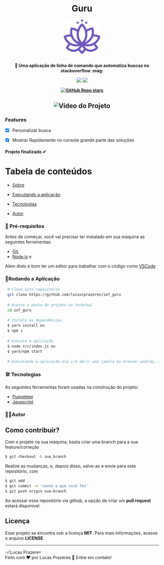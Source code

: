<h1 align="center"> Guru </h1>

<div align="center">
  <img src=".github/guru.svg" width=120px>
</div>

 <h4 id="sobre" align="center">
🎉 Uma aplicação de linha de comando que automatiza buscas no stackoverflow :mag:

![](https://img.shields.io/badge/license-MIT-green)
![](https://img.shields.io/badge/languege-Portuguese-yellow)

[![GitHub Repo stars](https://img.shields.io/github/stars/lucascprazeres/sof_guru?style=social)](https://github.com/lucascprazeres/sof_guru/stargazers)


<h2 align="center">  <img alt="Vídeo do Projeto" title="#Projeto" src="https://github.com/lucascprazeres/sof_guru/blob/main/.github/video.gif" />  </h2>

### Features 
- [x] Personalizar busca
- [x] Mostrar Rapidamente no console grande parte das soluções


<!-- Coloque o status do projeto -->
<h4 align="left">  
Projeto finalizado ✔
</h4>

Tabela de conteúdos 
================= 
<!--ts-->
 * [Sobre](#sobre) 
 
 * [Executando a aplicação](#rodando)
 * [Tecnologias](#tecnologias)
 * [Autor](#autor)
 <!--te-->
 
 <!-- Altere os Pré-requisitos -->

### 🛒 Pré-requisitos<a id="pre-requisitos"></a>

Antes de começar, você vai precisar ter instalado em sua máquina as seguintes ferramentas:
* [Git](https://git-scm.com/),
* [Node.js](https://nodejs.org/pt-br/) e
 
 Além disto é bom ter um editor para trabalhar com o código como [VSCode](https://code.visualstudio.com/)
 
   ### 📀Rodando a Aplicação<a id="rodando"></a>
   
````bash 
 # Clone este repositório
 git clone https://github.com/lucascprazeres/sof_guru
 
 # Acesse a pasta do projeto no terminal
 cd sof_guru
 
 # Instale as dependências
 $ yarn install ou
 $ npm i 
 
 # Execute a aplicação
 $ node src/index.js ou
 $ yarn/npm start
 
 # Executando a aplicação ela irá abrir uma janela no browser padrão, entrará no Google e você pode buscar pelo que quiser 😎
 ````

 <!-- Altere as Tecnologias -->
### 🛠 Tecnologias<a id="tecnologias"></a>
 As seguintes ferramentas foram usadas na construção do projeto:
 
  - [Puppeteer](https://pptr.dev/)
  - [Javascript](https://developer.mozilla.org/pt-BR/docs/Web/JavaScript)

### 👨‍💻Autor <a id="autor"> </a>

## Como contribuir?

Com o projeto na sua máquina, basta criar uma branch para a sua feature/correção

```bash
$ git checkout -b sua_branch
```

Realize as mudanças, e, depois disso, salve-as e envie para este repositório, com


```bash
$ git add .
$ git commit -m 'conte o que você fez'
$ git push origin sua-branch
```

Ao acessar esse repositório via github, a opção de criar um **pull request** estará disponível.

## Licença
Esse projeto se encontra sob a licença **MIT**. Para mais informações, acesse o arquivo **LICENSE**.

---
<a href="https://github.com/lucascprazeres" style="text-decoration: none;">
<img style="border-radius: 50%;" src="https://avatars2.githubusercontent.com/u/51201126?s=460&u=bcec5273cd6c770aaddfc940009deb3feb7ee6a0&v=4" width="100px;"  alt="Lucas Prazeres"/>

<br />
<span> Feito com ❤️ por Lucas Prazeres 👋 Entre em contato! </span> 
</a> 
